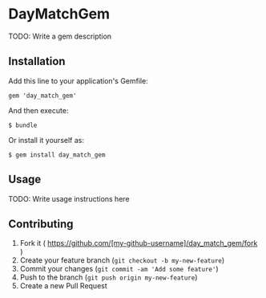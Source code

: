 # DayMatchGem

TODO: Write a gem description

## Installation

Add this line to your application's Gemfile:

    gem 'day_match_gem'

And then execute:

    $ bundle

Or install it yourself as:

    $ gem install day_match_gem

## Usage

TODO: Write usage instructions here

## Contributing

1. Fork it ( https://github.com/[my-github-username]/day_match_gem/fork )
2. Create your feature branch (`git checkout -b my-new-feature`)
3. Commit your changes (`git commit -am 'Add some feature'`)
4. Push to the branch (`git push origin my-new-feature`)
5. Create a new Pull Request

